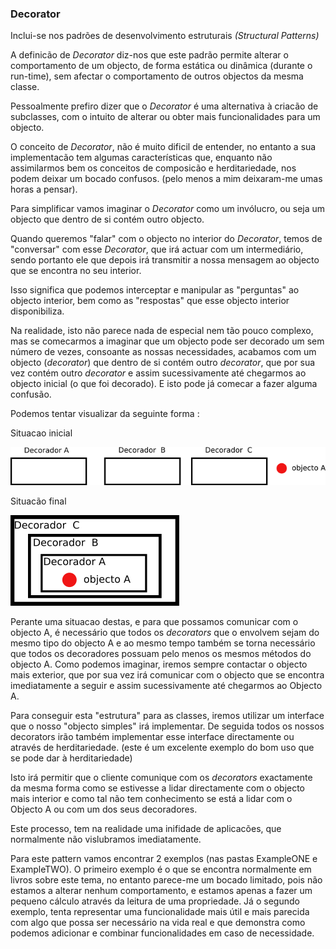 ### Decorator

Inclui-se nos padrões de desenvolvimento estruturais *(Structural Patterns)*

A definicão de *Decorator* diz-nos que este padrão permite alterar o comportamento de um
objecto, de forma estática ou dinâmica (durante o run-time), sem afectar o comportamento de
outros objectos da mesma classe.

Pessoalmente prefiro dizer que o *Decorator* é uma alternativa à criacão de subclasses, com
o intuito de alterar ou obter mais funcionalidades para um objecto.

O conceito de *Decorator*, não é muito dificil de entender, no entanto a sua implementacão tem
algumas características que, enquanto não assimilarmos bem os conceitos de composicão e herditariedade,
nos podem deixar um bocado confusos. (pelo menos a mim deixaram-me umas horas a pensar).

Para simplificar vamos imaginar o *Decorator* como um invólucro, ou seja um objecto que dentro de si
contém outro objecto.

Quando queremos "falar" com o objecto no interior do *Decorator*, temos de "conversar" com esse *Decorator*,
que irá actuar com um intermediário, sendo portanto ele que depois irá transmitir a nossa mensagem
ao objecto que se encontra no seu interior.

Isso significa que podemos interceptar e manipular as "perguntas" ao objecto interior, bem como as "respostas"
que esse objecto interior disponibiliza.

Na realidade, isto não parece nada de especial nem tão pouco complexo, mas se comecarmos a imaginar
que um objecto pode ser decorado um sem número de vezes, consoante as nossas necessidades, acabamos
com um objecto (*decorator*) que dentro de si contém outro *decorator*, que por sua vez contém outro *decorator*
e assim sucessivamente até chegarmos ao objecto inicial (o que foi decorado). E isto pode já comecar a fazer
alguma confusão.

Podemos tentar visualizar da seguinte forma :

Situacao inicial

![Decorator1](Decorator1.png)

Situacão final

![Decorator2](Decorator2.png)

Perante uma situacao destas, e para que possamos comunicar com o objecto A, é necessário que todos os *decorators*
que o envolvem sejam do mesmo tipo do objecto A e ao mesmo tempo também se torna necessário que todos os decoradores
possuam pelo menos os mesmos métodos do objecto A. Como podemos imaginar, iremos sempre contactar o objecto mais exterior, que por
sua vez irá comunicar com o objecto que se encontra imediatamente a seguir e assim sucessivamente até chegarmos ao
Objecto A.

Para conseguir esta "estrutura" para as classes, iremos utilizar um interface que o nosso "objecto simples" irá implementar.
De seguida todos os nossos decorators irão também implementar esse interface directamente ou através de herditariedade. (este é um
excelente exemplo do bom uso que se pode dar à herditariedade)

Isto irá permitir que o cliente comunique com os *decorators* exactamente da mesma forma como se estivesse a lidar directamente
com o objecto mais interior e como tal não tem conhecimento se está a lidar com o Objecto A ou com um dos seus decoradores.

Este processo, tem na realidade uma inifidade de aplicacões, que normalmente não vislubramos imediatamente.

Para este pattern vamos encontrar 2 exemplos (nas pastas ExampleONE e ExampleTWO). O primeiro exemplo é o que se
encontra normalmente em livros sobre este tema, no entanto parece-me um bocado limitado, pois não estamos a alterar
nenhum comportamento, e estamos apenas a fazer um pequeno cálculo através da leitura de uma propriedade. Já o segundo
exemplo, tenta representar uma funcionalidade mais útil e mais parecida com algo que possa ser necessário na vida
real e que demonstra como podemos adicionar e combinar funcionalidades em caso de necessidade.


